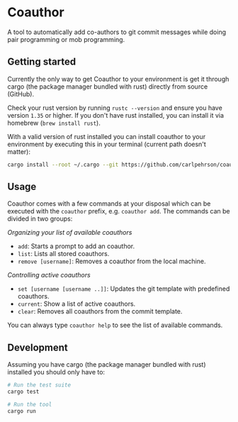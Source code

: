 # Coauthor
A tool to automatically add co-authors to git commit messages while doing
pair programming or mob programming.

## Getting started
Currently the only way to get Coauthor to your environment is get it through
cargo (the package manager bundled with rust) directly from source (GitHub).

Check your rust version by running `rustc --version` and ensure you have
version `1.35` or higher. If you don't have rust installed, you can install it
via homebrew (`brew install rust`).

With a valid version of rust installed you can install coauthor to your
environment by executing this in your terminal (current path doesn't matter):

```sh
cargo install --root ~/.cargo --git https://github.com/carlpehrson/coauthor --tag v0.2.0 coauthor
```

## Usage
Coauthor comes with a few commands at your disposal which can be executed with
the `coauthor` prefix, e.g. `coauthor add`. The commands can be divided
in two groups:

*Organizing your list of available coauthors*
- `add`: Starts a prompt to add an coauthor.
- `list`: Lists all stored coauthors.
- `remove [username]`: Removes a coauthor from the local machine.

*Controlling active coauthors*
- `set [username [username ..]]`: Updates the git template with predefined coauthors.
- `current`: Show a list of active coauthors.
- `clear`: Removes all coauthors from the commit template.

You can always type `coauthor help` to see the list of available commands.

## Development
Assuming you have cargo (the package manager bundled with rust) installed
you should only have to:

```sh
# Run the test suite
cargo test

# Run the tool
cargo run
```
